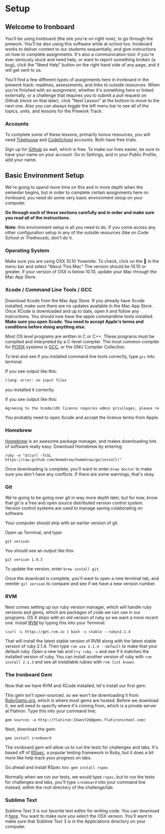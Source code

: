# Setup

## Welcome to Ironboard

You'll be using Ironboard (the site you're on right now), to go through the prework. You'll be also using this software while at school too. Ironboard works to deliver content to our students sequentially, and give instructions on how to complete assignments. It's also a communication tool: if you're ever seriously stuck and need help, or want to report something broken (a bug), click the "Need Help" button on the right hand side of any page, and it will get sent to us.

You'll find a few different types of assignments here in Ironboard in the prework track: readmes, assessments, and links to outside resources. When you're finished with an assignment, whether it's something here or linked externally, or a challenge that requires you to submit a pull request on Github (more on that later), click "Next Lesson" at the bottom to move to the next one. Also you can always toggle the left menu bar to see all of the topics, units, and lessons for the Prework Track.

### Accounts

To complete some of these lessons, primarily bonus resources, you will need [Treehouse](http://teamtreehouse.com/) and [CodeSchool](http://www.codeschool.com/) accounts. Both have free trials. 

Sign up for [Github](https://github.com/) as well, which is free. To make our lives easier, be sure to have your name on your account. Go to Settings, and in your Public Profile, add your name.

## Basic Environment Setup

We're going to spend more time on this and in more depth when the semester begins, but in order to complete certain assignments here on Ironboard, you need do some very basic environment setup on your computer.

**Go through each of these sections carefully and in order and make sure you read all of the instructions.**

**Note:** this environment setup is all you need to do. If you come across any other configuration setup in any of the outside resources (like on Code School or Treehouse), don't do it.

### Operating System

Make sure you are using OSX 10.10 Yosemite. To check, click on the  in the menu bar and select "About This Mac" The version should be 10.10 or greater. If your version of OSX is below 10.10, update your Mac through the Mac App Store.

### Xcode / Command Line Tools / GCC

Download Xcode from the Mac App Store. If you already have Xcode installed, make sure there are no updates available in the Mac App Store. Once XCode is downloaded and up to date, open it and follow any instructions. You should now have the apple commandline tools installed. **Make sure you open Xcode. You need to accept Apple's terms and conditions before doing anytihng else.**

Most OS level programs are written in C or C++. These programs must be compiled and interpreted by a C-level compiler. The most common compiler for [POSIX](http://en.wikipedia.org/wiki/POSIX) systems is [GCC](http://en.wikipedia.org/wiki/GNU_Compiler_Collection), or the GNU Compiler Collection.

To test and see if you installed command line tools correctly, type `gcc` into terminal.

If you see output like this: 

```bash
clang: error: no input files
```
you installed it correctly.

If you see output like this:
```bash
Agreeing to the Xcode/iOS licence requires admin privileges, please re-run as root via sudo.
```
You probably need to open Xcode and accept the licence terms from Apple. 

### Homebrew

[Homebrew](http://brew.sh/.) is an awesome package manager, and makes downloading lots of software really easy. Download Homebrew by entering:

```
ruby -e "$(curl -fsSL https://raw.github.com/Homebrew/homebrew/go/install)"
```

Once downloading is complete, you'll want to enter `brew doctor` to make sure you don't have any conflicts. If there are some warnings, that's okay.

### Git

We're going to be going over git in way more depth later, but for now, know that git is a free and open source distributed version control system. Version control systems are used to manage saving colaborating on software. 

Your computer should ship with an earlier version of git.

Open up Terminal, and type:

`git version`

You should see an output like this:

`git version 1.9.3`

To update the version, enter `brew install git`.

Once the download is complete, you'll want to open a new terminal tab, and reenter `git version` to compare and see if we have a new version number.

### RVM

Next comes setting up our ruby version manager, which will handle ruby versions and gems, which are packages of code we can use in our programs. OS X ships with an old version of ruby so we want a more recent one. Install [RVM](http://rvm.io/) by typing this into your Terminal:

`\curl -L https://get.rvm.io | bash -s stable --ruby=2.1.4`

That will install the latest stable version of RVM along with the latest stable version of ruby 2.1.4. Then type `rvm use 2.1.4 --default` to make that your default ruby. Open a new tab and `try ruby -v` and see if it matches the installed version of ruby. You can install another version of ruby with `rvm install 2.1.3` and see all installable rubies with `rvm list known`.

### The Ironboard Gem

Now that we have RVM and XCode installed, let's install our first gem.

This gem isn't open-sourced, so we won't be downloading it from [RubyGems.org](https://rubygems.org/), which is where most gems are hosted. Before we download it, we will need to specify where it's coming from, which is a private server at Flatiron. Type this into your command line;

`gem sources -a http://flatiron:33west26@gems.flatironschool.com/`

Next, download the gem:

`gem install ironboard`

The ironboard gem will allow us to run the tests for challenges and labs. It's based off of [RSpec](https://www.relishapp.com/rspec), a popular testing framework in Ruby, but it does a bit more like help track your progress on labs.

Go ahead and install RSpec too: `gem install rspec`

Normally when we run our tests, we would type `rspec`, but to run the tests for challenges and labs, you'll type `ironboard` into your command line instead, within the root directory of the challenge/lab.

### Sublime Text

Sublime Text 3 is our favorite text editor for writing code. You can download it [here](http://www.sublimetext.com/3). You want to make sure you select the OSX version. You'll want to make sure that Sublime Text 3 is in the Applications directory on your computer.
